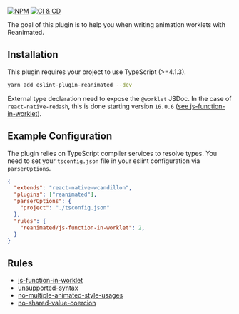 [![NPM](https://img.shields.io/npm/v/eslint-plugin-reanimated)](https://www.npmjs.com/package/eslint-plugin-reanimated) [![CI & CD](https://github.com/wcandillon/eslint-plugin-reanimated/workflows/CI%20&%20CD/badge.svg)](https://github.com/wcandillon/eslint-plugin-reanimated/actions?query=branch%3Amaster)

The goal of this plugin is to help you when writing animation worklets with Reanimated.

## Installation

This plugin requires your project to use TypeScript (>=4.1.3).

```sh
yarn add eslint-plugin-reanimated --dev
```

External type declaration need to expose the `@worklet` JSDoc.
In the case of `react-native-redash`, this is done starting version `16.0.6` ([see js-function-in-worklet](https://github.com/wcandillon/eslint-plugin-reanimated/blob/master/docs/js-function-in-worklet.md)).

## Example Configuration

The plugin relies on TypeScript compiler services to resolve types.
You need to set your `tsconfig.json` file in your eslint configuration via `parserOptions`.

```json
{
  "extends": "react-native-wcandillon",
  "plugins": ["reanimated"],
  "parserOptions": {
    "project": "./tsconfig.json"
  },
  "rules": {
    "reanimated/js-function-in-worklet": 2,
  }
}
```

## Rules
* [js-function-in-worklet](./docs/js-function-in-worklet.md)
* [unsupported-syntax](./docs/unsupported-syntax.md)
* [no-multiple-animated-style-usages](./docs/no-multiple-animated-style-usages.md)
* [no-shared-value-coercion](./docs/no-shared-value-coercion.md)
